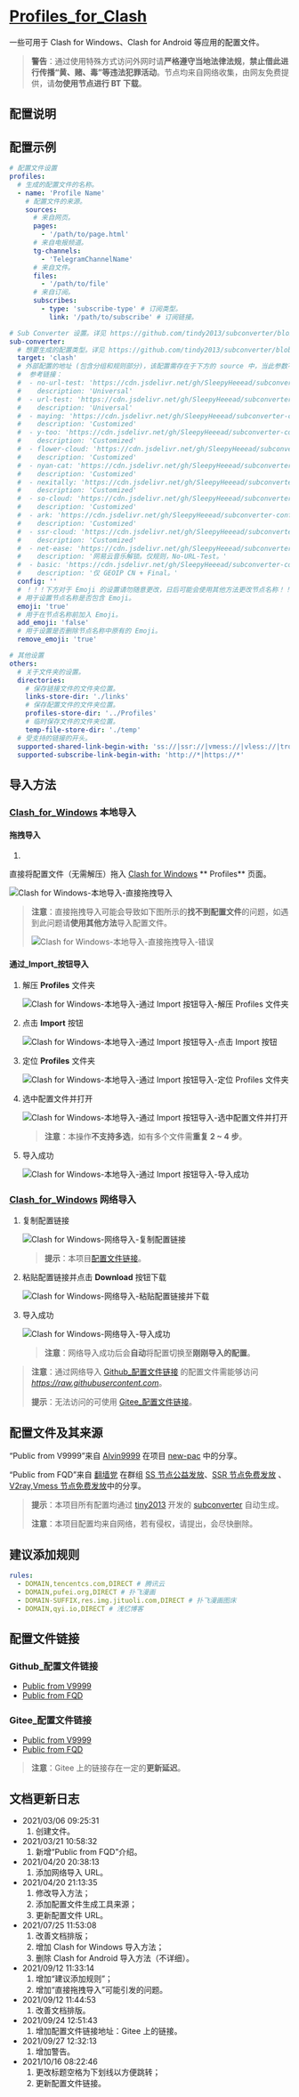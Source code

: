 # [Profiles_for_Clash](https://github.com/Shuery-Shuai/Profiles_for_Clash "Shuery-Shuai/Profiles_for_Clash: Profiles can be used in Clash for Windows, Clash for Android and so on.")

一些可用于 Clash for Windows、Clash for Android 等应用的配置文件。

> **警告**：通过使用特殊方式访问外网时请**严格遵守当地法律法规**，**禁止借此进行传播“黄、赌、毒”等违法犯罪活动**。节点均来自网络收集，由网友免费提供，请**勿使用节点进行 BT 下载**。

## 配置说明

## 配置示例

```yaml
# 配置文件设置
profiles:
  # 生成的配置文件的名称。
  - name: 'Profile Name'
    # 配置文件的来源。
    sources:
      # 来自网页。
      pages:
        - '/path/to/page.html'
      # 来自电报频道。
      tg-channels:
        - 'TelegramChannelName'
      # 来自文件。
      files:
        - '/path/to/file'
      # 来自订阅。
      subscribes:
        - type: 'subscribe-type' # 订阅类型。
          link: '/path/to/subscribe' # 订阅链接。

# Sub Converter 设置。详见 https://github.com/tindy2013/subconverter/blob/master/README-cn.md。
sub-converter:
  # 想要生成的配置类型。详见 https://github.com/tindy2013/subconverter/blob/master/README-cn.md#%E6%94%AF%E6%8C%81%E7%B1%BB%E5%9E%8B。
  target: 'clash'
  # 外部配置的地址 (包含分组和规则部分)，该配置需存在于下方的 source 中，当此参数不存在时使用程序的主程序目录中的配置文件。详见 https://github.com/tindy2013/subconverter/blob/master/README-cn.md#%E5%A4%96%E9%83%A8%E9%85%8D%E7%BD%AE。
  #  参考链接：
  #  - no-url-test: 'https://cdn.jsdelivr.net/gh/SleepyHeeead/subconverter-config@master/remote-config/universal/no-urltest.ini'
  #    description: 'Universal'
  #  - url-test: 'https://cdn.jsdelivr.net/gh/SleepyHeeead/subconverter-config@master/remote-config/universal/urltest.ini'
  #    description: 'Universal'
  #  - maying: 'https://cdn.jsdelivr.net/gh/SleepyHeeead/subconverter-config@master/remote-config/customized/maying.ini'
  #    description: 'Customized'
  #  - y-too: 'https://cdn.jsdelivr.net/gh/SleepyHeeead/subconverter-config@master/remote-config/customized/ytoo.ini'
  #    description: 'Customized'
  #  - flower-cloud: 'https://cdn.jsdelivr.net/gh/SleepyHeeead/subconverter-config@master/remote-config/customized/flowercloud.ini'
  #    description: 'Customized'
  #  - nyan-cat: 'https://cdn.jsdelivr.net/gh/SleepyHeeead/subconverter-config@master/remote-config/customized/nyancat.ini'
  #    description: 'Customized'
  #  - nexitally: 'https://cdn.jsdelivr.net/gh/SleepyHeeead/subconverter-config@master/remote-config/customized/nexitally.ini'
  #    description: 'Customized'
  #  - so-cloud: 'https://cdn.jsdelivr.net/gh/SleepyHeeead/subconverter-config@master/remote-config/customized/socloud.ini'
  #    description: 'Customized'
  #  - ark: 'https://cdn.jsdelivr.net/gh/SleepyHeeead/subconverter-config@master/remote-config/customized/ark.ini'
  #    description: 'Customized'
  #  - ssr-cloud: 'https://cdn.jsdelivr.net/gh/SleepyHeeead/subconverter-config@master/remote-config/customized/ssrcloud.ini'
  #    description: 'Customized'
  #  - net-ease: 'https://cdn.jsdelivr.net/gh/SleepyHeeead/subconverter-config@master/remote-config/special/netease.ini'
  #    description: '网易云音乐解锁。仅规则，No-URL-Test。'
  #  - basic: 'https://cdn.jsdelivr.net/gh/SleepyHeeead/subconverter-config@master/remote-config/special/basic.ini'
  #    description: '仅 GEOIP CN + Final。'
  config: ''
  # ！！！下方对于 Emoji 的设置请勿随意更改，日后可能会使用其他方法更改节点名称！！！
  # 用于设置节点名称是否包含 Emoji。
  emoji: 'true'
  # 用于在节点名称前加入 Emoji。
  add_emoji: 'false'
  # 用于设置是否删除节点名称中原有的 Emoji。
  remove_emoji: 'true'

# 其他设置
others:
  # 关于文件夹的设置。
  directories:
    # 保存链接文件的文件夹位置。
    links-store-dir: './links'
    # 保存配置文件的文件夹位置。
    profiles-store-dir: '../Profiles'
    # 临时保存文件的文件夹位置。
    temp-file-store-dir: './temp'
  # 受支持的链接的开头。
  supported-shared-link-begin-with: 'ss://|ssr://|vmess://|vless://|trojan://'
  supported-subscribe-link-begin-with: 'http://*|https://*'
```

## 导入方法

### [Clash_for_Windows](https://github.com/Fndroid/clash_for_windows_pkg "Fndroid/clash_for_windows_pkg: A Windows/macOS GUI based on Clash.") 本地导入

#### 拖拽导入

1.
直接将配置文件（无需解压）拖入 [Clash for Windows](https://github.com/Fndroid/clash_for_windows_pkg "Fndroid/clash_for_windows_pkg: A Windows/macOS GUI based on Clash.") **
Profiles** 页面。

![Clash for Windows-本地导入-直接拖拽导入](Pictures/Clash_for_Windows-本地导入-直接拖拽导入.png "Clash for Windows-本地导入-直接拖拽导入")

> **注意**：直接拖拽导入可能会导致如下图所示的**找不到配置文件**的问题，如遇到此问题请**使用其他方法**导入配置文件。
>
> ![Clash for Windows-本地导入-直接拖拽导入-错误](Pictures/Clash_for_Windows-本地导入-直接拖拽导入-错误.png "Clash for Windows-本地导入-直接拖拽导入-错误")

#### 通过\_Import\_按钮导入

1. 解压 **Profiles** 文件夹

   ![Clash for Windows-本地导入-通过 Import 按钮导入-解压 Profiles 文件夹](Pictures/Clash_for_Windows-本地导入-通过_Import_按钮导入-解压_Profiles_文件夹.png "Clash for Windows-本地导入-通过 Import 按钮导入-解压 Profiles 文件夹")

2. 点击 **Import** 按钮

   ![Clash for Windows-本地导入-通过 Import 按钮导入-点击 Import 按钮](Pictures/Clash_for_Windows-本地导入-通过_Import_按钮导入-点击_Import_按钮.png "Clash for Windows-本地导入-通过 Import 按钮导入-点击 Import 按钮")

3. 定位 **Profiles** 文件夹

   ![Clash for Windows-本地导入-通过 Import 按钮导入-定位 Profiles 文件夹](Pictures/Clash_for_Windows-本地导入-通过_Import_按钮导入-定位_Profiles_文件夹.png "Clash for Windows-本地导入-通过 Import 按钮导入-定位 Profiles 文件夹")

4. 选中配置文件并打开

   ![Clash for Windows-本地导入-通过 Import 按钮导入-选中配置文件并打开](Pictures/Clash_for_Windows-本地导入-通过_Import_按钮导入-选中配置文件并打开.png "Clash for Windows-本地导入-通过 Import 按钮导入-选中配置文件并打开")

   > **注意**：本操作**不支持多选**，如有多个文件需**重复 2 ~ 4 步**。

5. 导入成功

   ![Clash for Windows-本地导入-通过 Import 按钮导入-导入成功](Pictures/Clash_for_Windows-本地导入-通过_Import_按钮导入-导入成功.png "Clash for Windows-本地导入-通过 Import 按钮导入-导入成功")

### [Clash_for_Windows](https://github.com/Fndroid/clash_for_windows_pkg "Fndroid/clash_for_windows_pkg: A Windows/macOS GUI based on Clash.") 网络导入

1. 复制配置链接

   ![Clash for Windows-网络导入-复制配置链接](Pictures/Clash_for_Windows-网络导入-复制配置链接.png "Clash for Windows-网络导入-复制配置链接")

   > **提示**：本项目[配置文件链接](#配置文件链接 "点击前往“配置文件链接”")。

2. 粘贴配置链接并点击 **Download** 按钮下载

   ![Clash for Windows-网络导入-粘贴配置链接并下载](Pictures/Clash_for_Windows-网络导入-粘贴配置链接并下载.png "Clash for Windows-网络导入-粘贴配置链接并下载")

3. 导入成功

   ![Clash for Windows-网络导入-导入成功](Pictures/Clash_for_Windows-网络导入-导入成功.png "Clash for Windows-网络导入-导入成功")

   > **注意**：网络导入成功后会**自动**将配置切换至**刚刚导入的配置**。

> **注意**：通过网络导入 [Github\_配置文件链接](#Github_配置文件链接 "点击前往“Github_配置文件链接”") 的配置文件需能够访问 _<https://raw.githubusercontent.com>_。
>
> **提示**：无法访问的可使用 [Gitee\_配置文件链接](#Gitee_配置文件链接 "点击前往“Gitee_配置文件链接”")。

## 配置文件及其来源

“Public from V9999”来自 [Alvin9999](https://github.com/Alvin9999 "Github@Alvin9999 (自由上网)")
在项目 [new-pac](https://github.com/Alvin9999/new-pac "Alvin9999/new-pac: 科学上网/自由上网/翻墙/软件/方法，一键翻墙浏览器，免费shadowsocks/ss/ssr/v2ray/goflyway账号/节点分享，vps一键搭建脚本/教程。")
中的分享。

“Public from FQD”来自 [翻墙党](https://fanqiangdang.com "翻墙论坛 | 翻墙党社区 - Powered by Discuz!")
在群组 [SS 节点公益发放](https://t.me/ssList "Telegram@ssList")、[SSR 节点免费发放](https://t.me/ssrList "Telegram@ssrList")
、[V2ray,Vmess 节点免费发放](https://t.me/V2List "Telegram@V2List")中的分享。

> **提示**：本项目所有配置均通过 [tiny2013](https://github.com/tindy2013 "Github@tindy2013 (Tindy X)") 开发的 [subconverter](https://github.com/tindy2013/subconverter "tindy2013/subconverter: Utility to convert between various subscription format.") 自动生成。
>
> **注意**：本项目配置均来自网络，若有侵权，请提出，会尽快删除。

## 建议添加规则

```yaml
rules:
  - DOMAIN,tencentcs.com,DIRECT # 腾讯云
  - DOMAIN,pufei.org,DIRECT # 扑飞漫画
  - DOMAIN-SUFFIX,res.img.jituoli.com,DIRECT # 扑飞漫画图床
  - DOMAIN,qyi.io,DIRECT # 浅忆博客
```

## 配置文件链接

### Github\_配置文件链接

- [Public from V9999](https://raw.githubusercontent.com/Shuery-Shuai/Profiles_for_Clash/main/Profiles/Public%20from%20V9999.yml "“Public from V9999”链接（“右击”后选择“复制链接”）")
- [Public from FQD](https://raw.githubusercontent.com/Shuery-Shuai/Profiles_for_Clash/main/Profiles/Public%20from%20FQD.yml "“Public from FQD”链接（“右击”后选择“复制链接”）")

### Gitee\_配置文件链接

- [Public from V9999](https://gitee.com/Shuery-Shuai/Profiles_for_Clash/raw/main/Profiles/Public%20from%20V9999.yml "“Public from V9999”链接（“右击”后选择“复制链接”）")
- [Public from FQD](https://gitee.com/Shuery-Shuai/Profiles_for_Clash/raw/main/Profiles/Public%20from%20FQD.yml "“Public from FQD”链接（“右击”后选择“复制链接”）")

> **注意**：Gitee 上的链接存在一定的**更新延迟**。

## 文档更新日志

- 2021/03/06 09:25:31
    1. 创建文件。
- 2021/03/21 10:58:32
    1. 新增“Public from FQD”介绍。
- 2021/04/20 20:38:13
    1. 添加网络导入 URL。
- 2021/04/20 21:13:35
    1. 修改导入方法；
    2. 添加配置文件生成工具来源；
    3. 更新配置文件 URL。
- 2021/07/25 11:53:08
    1. 改善文档排版；
    2. 增加 Clash for Windows 导入方法；
    3. 删除 Clash for Android 导入方法（不详细）。
- 2021/09/12 11:33:14
    1. 增加“建议添加规则”；
    2. 增加“直接拖拽导入”可能引发的问题。
- 2021/09/12 11:44:53
    1. 改善文档排版。
- 2021/09/24 12:51:43
    1. 增加配置文件链接地址：Gitee 上的链接。
- 2021/09/27 12:32:13
    1. 增加警告。
- 2021/10/16 08:22:46
    1. 更改标题空格为下划线以方便跳转；
    2. 更新配置文件链接。
